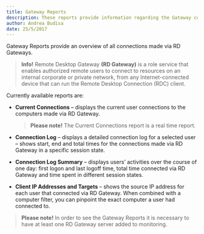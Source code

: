 ```yaml
---
title: Gateway Reports
description: These reports provide information regarding the Gateway connections.
author: Andrea Budisa
date: 25/5/2017
---
```

Gateway Reports provide an overview of all connections made via RD Gateways.

> __Info!__ Remote Desktop Gateway __(RD Gateway)__ is a role service that enables authorized remote users to connect to resources on an internal corporate or private network, from any Internet-connected device that can run the Remote Desktop Connection (RDC) client.

Currently available reports are:

+ __Current Connections__ – displays the current user connections to the computers made via RD Gateway.

  > __Please note!__ The Current Connections report is a real time report.

+ __Connection Log__ – displays a detailed connection log for a selected user – shows start, end and total times for the connections made via RD Gateway in a specific session state.  
+ __Connection Log Summary__ – displays users’ activities over the course of one day: first logon and last logoff time, total time connected via RD Gateway and time spent in different session states.  
+ __Client IP Addresses and Targets__ – shows the source IP address for each user that connected via RD Gateway. When combined with a computer filter, you can pinpoint the exact computer a user had connected to.

> __Please note!__ In order to see the Gateway Reports it is necessary to have at least one RD Gateway server added to monitoring.